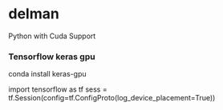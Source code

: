 # delman
Python with Cuda Support

### Tensorflow keras gpu
conda install keras-gpu

import tensorflow as tf
sess = tf.Session(config=tf.ConfigProto(log_device_placement=True))